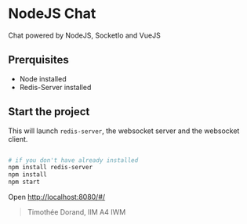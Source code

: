 # NodeJS Chat

Chat powered by NodeJS, SocketIo and VueJS

## Prerquisites

- Node installed
- Redis-Server installed

## Start the project

This will launch `redis-server`, the websocket server and the websocket client.

``` bash

# if you don't have already installed
npm install redis-server
npm install
npm start

```

Open [http://localhost:8080/#/](http://localhost:8080/#/)

> Timothée Dorand, IIM A4 IWM
